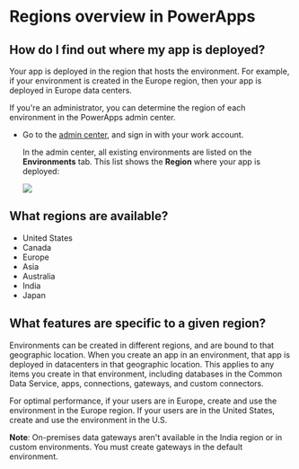 <properties
	pageTitle="Overview of regions | Microsoft PowerApps"
	description="Regions in PowerApps: where apps are deployed, available regions, features specific to a region"
	services=""
	suite="powerapps"
	documentationCenter="na"
	authors="skjerland"
	manager="anneta"
	editor=""
	tags=""/>

<tags
   ms.service="powerapps"
   ms.devlang="na"
   ms.topic="article"
   ms.tgt_pltfrm="na"
   ms.workload="na"
   ms.date="05/04/2017"
   ms.author="sharik"/>

# Regions overview in PowerApps

## How do I find out where my app is deployed?
Your app is deployed in the region that hosts the environment. For example, if your environment is created in the Europe region, then your app is deployed in Europe data centers.

If you're an administrator, you can determine the region of each environment in the PowerApps admin center.

- Go to the [admin center](https://admin.powerapps.com), and sign in with your work account.

	In the admin center, all existing environments are listed on the **Environments** tab. This list shows the **Region** where your app is deployed:

   ![](./media/regions-overview/environment-list.png)

## What regions are available?

- United States
- Canada
- Europe
- Asia
- Australia
- India
- Japan

## What features are specific to a given region?
Environments can be created in different regions, and are bound to that geographic location. When you create an app in an environment, that app is deployed in datacenters in that geographic location. This applies to any items you create in that environment, including  databases in the Common Data Service, apps, connections, gateways, and custom connectors.

For optimal performance, if your users are in Europe, create and use the environment in the Europe region. If your users are in the United States, create and use the environment in the U.S.

**Note**: On-premises data gateways aren't available in the India region or in custom environments. You must create gateways in the default environment.
